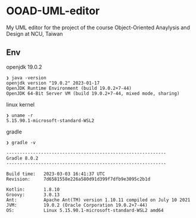 # OOAD-UML-editor
My UML editor for the project of the course Object-Oriented Anaylysis and Design at NCU, Taiwan

## Env
openjdk 19.0.2
```
❯ java -version
openjdk version "19.0.2" 2023-01-17
OpenJDK Runtime Environment (build 19.0.2+7-44)
OpenJDK 64-Bit Server VM (build 19.0.2+7-44, mixed mode, sharing)
```

linux kernel
```
❯ uname -r
5.15.90.1-microsoft-standard-WSL2
```
gradle
```
❯ gradle -v

------------------------------------------------------------
Gradle 8.0.2
------------------------------------------------------------

Build time:   2023-03-03 16:41:37 UTC
Revision:     7d6581558e226a580d91d399f7dfb9e3095c2b1d

Kotlin:       1.8.10
Groovy:       3.0.13
Ant:          Apache Ant(TM) version 1.10.11 compiled on July 10 2021
JVM:          19.0.2 (Oracle Corporation 19.0.2+7-44)
OS:           Linux 5.15.90.1-microsoft-standard-WSL2 amd64
```

## 


